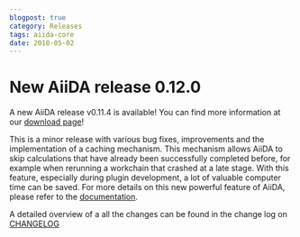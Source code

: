 ```yaml
---
blogpost: true
category: Releases
tags: aiida-core
date: 2018-05-02
---
```


# New AiiDA release 0.12.0

A new AiiDA release v0.11.4 is available! You can find more information at our [download page](https://www.aiida.net/download/)!

This is a minor release with various bug fixes, improvements and the implementation of a caching mechanism. This mechanism allows AiiDA to skip calculations that have already been successfully completed before, for example when rerunning a workchain that crashed at a late stage. With this feature, especially during plugin development, a lot of valuable computer time can be saved. For more details on this new powerful feature of AiiDA, please refer to the [documentation](http://aiida-core.readthedocs.io/en/v0.12.0/caching/index.html).

A detailed overview of a all the changes can be found in the change log on [CHANGELOG](https://github.com/aiidateam/aiida_core/blob/v0.12.0/CHANGELOG.md)